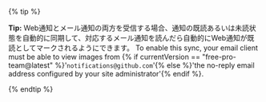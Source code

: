 {% tip %}

**Tip:** Web通知とメール通知の両方を受信する場合、通知の既読あるいは未読状態を自動的に同期して、対応するメール通知を読んだら自動的にWeb通知が既読としてマークされるようにできます。 To enable this sync, your email client must be able to view images from {% if currentVersion == "free-pro-team@latest" %}'`notifications@github.com`'{% else %}'the no-reply email address configured by your site administrator'{% endif %}.

{% endtip %}
